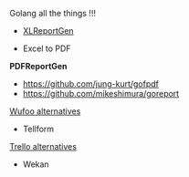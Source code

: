 Golang all the things !!!

- [XLReportGen](http://www.ljzsoft.com/download.htm)

- Excel to PDF

**PDFReportGen**

- https://github.com/jung-kurt/gofpdf
- https://github.com/mikeshimura/goreport

[Wufoo alternatives](http://alternativeto.net/software/wufoo/?license=free)

- Tellform

[Trello alternatives](http://www.makeuseof.com/tag/goodbye-trello-5-alternative-free-kanban-board-tools/)

- Wekan

